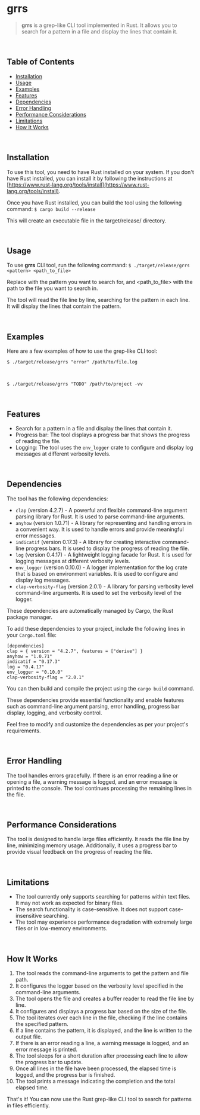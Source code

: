 # grrs

> <strong>grrs</strong> is a grep-like CLI tool implemented in Rust. It allows you to search
> for a pattern in a file and display the lines that contain it.

<br>

## Table of Contents

-   [Installation](#installation)
-   [Usage](#usage)
-   [Examples](#examples)
-   [Features](#features)
-   [Dependencies](#dependencies)
-   [Error Handling](#error-handling)
-   [Performance Considerations](#performance-considerations)
-   [Limitations](#limitations)
-   [How It Works](#how-it-works)

<br>

## Installation

To use this tool, you need to have Rust installed on your system. If you don't have Rust installed, you can install it by following the instructions at [https://www.rust-lang.org/tools/install](https://www.rust-lang.org/tools/install).

Once you have Rust installed, you can build the tool using the following command:
`$ cargo build --release`

This will create an executable file in the target/release/ directory.

<br>

## Usage

To use <strong>grrs</strong> CLI tool, run the following command:
`$ ./target/release/grrs <pattern> <path_to_file>`

Replace <pattern> with the pattern you want to search for, and <path_to_file> with the path to the file you want to search in.

The tool will read the file line by line, searching for the pattern in each line. It will display the lines that contain the pattern.

<br>

## Examples

Here are a few examples of how to use the grep-like CLI tool:

`$ ./target/release/grrs "error" /path/to/file.log`

<br>

`$ ./target/release/grrs "TODO" /path/to/project -vv`

<br>

## Features

-   Search for a pattern in a file and display the lines that contain it.
-   Progress bar: The tool displays a progress bar that shows the progress of reading the file.
-   Logging: The tool uses the `env_logger` crate to configure and display log messages at different verbosity levels.

<br>

## Dependencies

The tool has the following dependencies:

-   `clap` (version 4.2.7) - A powerful and flexible command-line argument parsing library for Rust. It is used to parse command-line arguments.
-   `anyhow` (version 1.0.71) - A library for representing and handling errors in a convenient way. It is used to handle errors and provide meaningful error messages.
-   `indicatif` (version 0.17.3) - A library for creating interactive command-line progress bars. It is used to display the progress of reading the file.
-   `log` (version 0.4.17) - A lightweight logging facade for Rust. It is used for logging messages at different verbosity levels.
-   `env_logger` (version 0.10.0) - A logger implementation for the log crate that is based on environment variables. It is used to configure and display log messages.
-   `clap-verbosity-flag` (version 2.0.1) - A library for parsing verbosity level command-line arguments. It is used to set the verbosity level of the logger.

These dependencies are automatically managed by Cargo, the Rust package manager.

To add these dependencies to your project, include the following lines in your `Cargo.toml` file:

```
[dependencies]
clap = { version = "4.2.7", features = ["derive"] }
anyhow = "1.0.71"
indicatif = "0.17.3"
log = "0.4.17"
env_logger = "0.10.0"
clap-verbosity-flag = "2.0.1"
```

You can then build and compile the project using the `cargo build` command.

These dependencies provide essential functionality and enable features such as command-line argument parsing, error handling, progress bar display, logging, and verbosity control.

Feel free to modify and customize the dependencies as per your project's requirements.

<br>

## Error Handling

The tool handles errors gracefully. If there is an error reading a line or opening a file, a warning message is logged, and an error message is printed to the console. The tool continues processing the remaining lines in the file.

<br>

## Performance Considerations

The tool is designed to handle large files efficiently. It reads the file line by line, minimizing memory usage. Additionally, it uses a progress bar to provide visual feedback on the progress of reading the file.

<br>

## Limitations

-   The tool currently only supports searching for patterns within text files. It may not work as expected for binary files.
-   The search functionality is case-sensitive. It does not support case-insensitive searching.
-   The tool may experience performance degradation with extremely large files or in low-memory environments.

<br>

## How It Works

1. The tool reads the command-line arguments to get the pattern and file path.
2. It configures the logger based on the verbosity level specified in the command-line arguments.
3. The tool opens the file and creates a buffer reader to read the file line by line.
4. It configures and displays a progress bar based on the size of the file.
5. The tool iterates over each line in the file, checking if the line contains the specified pattern.
6. If a line contains the pattern, it is displayed, and the line is written to the output file.
7. If there is an error reading a line, a warning message is logged, and an error message is printed.
8. The tool sleeps for a short duration after processing each line to allow the progress bar to update.
9. Once all lines in the file have been processed, the elapsed time is logged, and the progress bar is finished.
10. The tool prints a message indicating the completion and the total elapsed time.

That's it! You can now use the Rust grep-like CLI tool to search for patterns in files efficiently.
